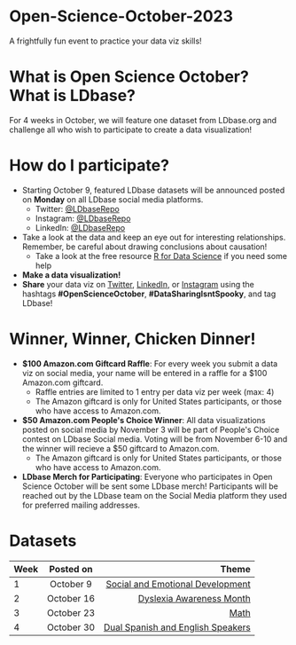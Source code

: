 # Open-Science-October-2023
A frightfully fun event to practice your data viz skills! 
# What is Open Science October? What is LDbase?
For 4 weeks in October, we will feature one dataset from LDbase.org and challenge all who wish to participate to create a data visualization! 

# How do I participate?
- Starting October 9, featured LDbase datasets will be announced posted on **Monday** on all LDbase social media platforms.
   - Twitter: [@LDbaseRepo](https://twitter.com/ldbaseRepo)
   - Instagram: [@LDbaseRepo](https://www.instagram.com/ldbaserepo/)
   - LinkedIn: [@LDbaseRepo](https://www.linkedin.com/company/ldbase/?viewAsMember=true)
-  Take a look at the data and keep an eye out for interesting relationships. Remember, be careful about drawing conclusions about causation!
   -  Take a look at the free resource [R for Data Science](https://r4ds.hadley.nz/) if you need some help
- **Make a data visualization!**
- **Share** your data viz on [Twitter](https://twitter.com/ldbase_repo), [LinkedIn](https://www.linkedin.com/company/ldbase/?viewAsMember=true), or [Instagram](https://www.instagram.com/ldbaserepo/) using the hashtags **#OpenScienceOctober**, **#DataSharingIsntSpooky**, and tag LDbase!

# Winner, Winner, Chicken Dinner!
- **$100 Amazon.com Giftcard Raffle**: For every week you submit a data viz on social media, your name will be entered in a raffle for a $100 Amazon.com giftcard.
    - Raffle entries are limited to 1 entry per data viz per week (max: 4)
    - The Amazon giftcard is only for United States participants, or those who have access to Amazon.com.
- **$50 Amazon.com People's Choice Winner**: All data visualizations posted on social media by November 3 will be part of People's Choice contest on LDbase Social media. Voting will be from November 6-10 and the winner will recieve a $50 giftcard to Amazon.com.
    - The Amazon giftcard is only for United States participants, or those who have access to Amazon.com.
- **LDbase Merch for Participating**: Everyone who participates in Open Science October will be sent some LDbase merch! Participants will be reached out by the LDbase team on the Social Media platform they used for preferred mailing addresses.
# Datasets
| Week          | Posted on     | Theme                   |
| ------------- |:-------------:| -----------------------:|
| 1             | October 9     |  [Social and Emotional Development](Week%201/README.md)|
| 2             | October 16     |  [Dyslexia Awareness Month](Week%202/README.md) |
| 3             | October 23     |  [Math](Week%203/README.md) |
| 4             | October 30     |  [Dual Spanish and English Speakers](Week%204/README.md) |
